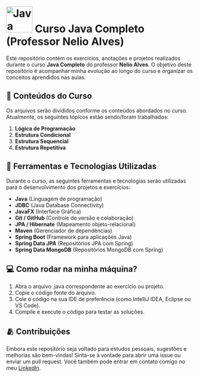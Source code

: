# <img src="https://cdn.jsdelivr.net/gh/devicons/devicon@latest/icons/java/java-original-wordmark.svg" alt="Java" width="70" height="70"/> Curso Java Completo (Professor Nelio Alves) 

Este repositório contém os exercícios, anotações e projetos realizados durante o curso **Java Completo** do professor **Nelio Alves**. O objetivo deste repositório é acompanhar minha evolução ao longo do curso e organizar os conceitos aprendidos nas aulas.

## 📝 Conteúdos do Curso

Os arquivos serão divididos conforme os conteúdos abordados no curso. Atualmente, os seguintes tópicos estão sendo/foram trabalhados:

1. **Lógica de Programação**
2. **Estrutura Condicional**
3. **Estrutura Sequencial**
4. **Estrutura Repetitiva**

## 🤖 Ferramentas e Tecnologias Utilizadas

Durante o curso, as seguintes ferramentas e tecnologias serão utilizadas para o desenvolvimento dos projetos e exercícios:

- **Java** (Linguagem de programação)
- **JDBC** (Java Database Connectivity)
- **JavaFX** (Interface Gráfica)
- **Git / GitHub** (Controle de versão e colaboração)
- **JPA / Hibernate** (Mapeamento objeto-relacional)
- **Maven** (Gerenciador de dependências)
- **Spring Boot** (Framework para aplicações Java)
- **Spring Data JPA** (Repositórios JPA com Spring)
- **Spring Data MongoDB** (Repositórios MongoDB com Spring)

## 💻 Como rodar na minha máquina?

1. Abra o arquivo .java correspondente ao exercício ou projeto.
2. Copie o código fonte do arquivo.
3. Cole o código na sua IDE de preferência (como IntelliJ IDEA, Eclipse ou VS Code).
4. Compile e execute o código para testar as soluções.

## 🫂 Contribuições

Embora este repositório seja voltado para estudos pessoais, sugestões e melhorias são bem-vindas! Sinta-se à vontade para abrir uma issue ou enviar um pull request.
Você também pode entrar em contato comigo no meu [LinkedIn](https://www.linkedin.com/in/maura-luiza-silva-9b83a6208/). 
